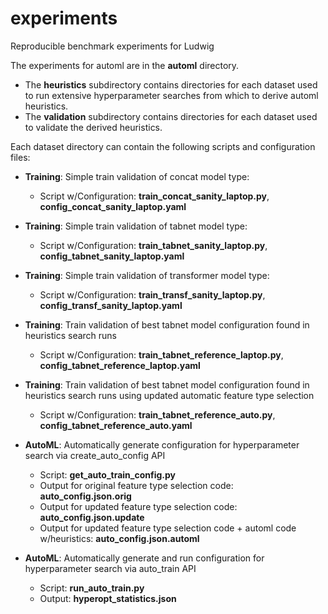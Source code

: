 # experiments
Reproducible benchmark experiments for Ludwig

The experiments for automl are in the __automl__ directory.
* The __heuristics__ subdirectory contains directories for each dataset used to run extensive hyperparameter searches from which to derive automl heuristics.
* The __validation__ subdirectory contains directories for each dataset used to validate the derived heuristics.

Each dataset directory can contain the following scripts and configuration files:
* __Training__: Simple train validation of concat model type:
  * Script w/Configuration: **train_concat_sanity_laptop.py**, **config_concat_sanity_laptop.yaml**
* __Training__: Simple train validation of tabnet model type:
  * Script w/Configuration: **train_tabnet_sanity_laptop.py**, **config_tabnet_sanity_laptop.yaml**
* __Training__: Simple train validation of transformer model type:
  * Script w/Configuration: **train_transf_sanity_laptop.py**, **config_transf_sanity_laptop.yaml**
* __Training__: Train validation of best tabnet model configuration found in heuristics search runs
  * Script w/Configuration: **train_tabnet_reference_laptop.py**, **config_tabnet_reference_laptop.yaml**
* __Training__: Train validation of best tabnet model configuration found in heuristics search runs using updated automatic feature type selection
  * Script w/Configuration: **train_tabnet_reference_auto.py**, **config_tabnet_reference_auto.yaml**


* __AutoML__: Automatically generate configuration for hyperparameter search via create_auto_config API 
  * Script: **get_auto_train_config.py**
  * Output for original feature type selection code: **auto_config.json.orig**
  * Output for updated feature type selection code: **auto_config.json.update**
  * Output for updated feature type selection code + automl code w/heuristics: **auto_config.json.automl**
* __AutoML__: Automatically generate and run configuration for hyperparameter search via auto_train API
  * Script: **run_auto_train.py**
  * Output: **hyperopt_statistics.json**

